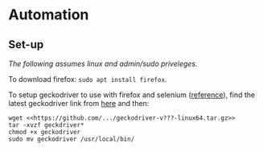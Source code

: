# Automation

## Set-up
*The following assumes linux and admin/sudo priveleges.*

To download firefox: `sudo apt install firefox`.

To setup geckodriver to use with firefox and selenium ([reference](https://askubuntu.com/questions/870530/how-to-install-geckodriver-in-ubuntu)), find the latest geckodriver link from [here](https://askubuntu.com/questions/870530/how-to-install-geckodriver-in-ubuntu) and then:
```
wget <<https://github.com/.../geckodriver-v???-linux64.tar.gz>>
tar -xvzf geckdriver*
chmod +x geckodriver
sudo mv geckodriver /usr/local/bin/
```
